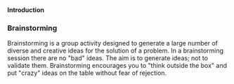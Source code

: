 <link rel="stylesheet" href="{{baseUrl}}/book/css/textbook.css">

<div class="website-content">

#### Introduction

<div id="main">

### Brainstorming

Brainstorming is a group activity designed to generate a large number of diverse and creative ideas for the solution of a problem. In a brainstorming session there are no "bad" ideas. The aim is to generate ideas; not to validate them. Brainstorming encourages you to "think outside the box" and put "crazy" ideas on the table without fear of rejection.


<!-- extras ------------------------------------------------------------------------------------ -->

<panel header=":paperclip: Extras" expandable type="seamless" expanded>

  <panel header=":mortar_board: Learning Outcomes" expandable type="seamless">
    <include src="exercises.md" />
  </panel>

  <panel header=":package: Resources" expandable type="seamless">
    <include src="resources.md" />
  </panel>

  <panel header=":laughing: Humor" expandable type="seamless">
    <include src="humor.md" />
  </panel>

</panel>

</div>
</div>
